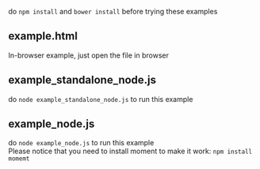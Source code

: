 do ```npm install``` and ```bower install``` before trying these examples

## example.html
In-browser example, just open the file in browser

## example_standalone_node.js
do ```node example_standalone_node.js``` to run this example

## example_node.js
do ```node example_node.js``` to run this example  
Please notice that you need to install moment to make it work:
```npm install momemt```